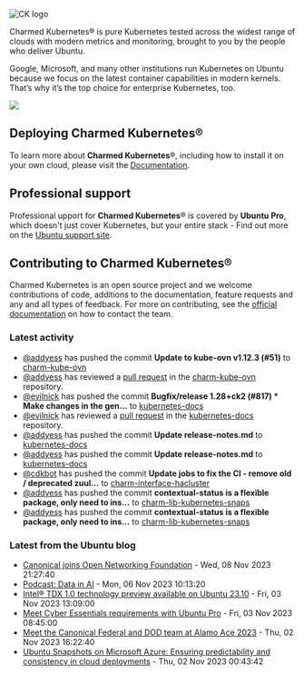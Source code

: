 ![CK logo](https://assets.ubuntu.com/v1/451d4cf4-Charmed+Kubernetes_RGB_onWhite_2022.svg)

Charmed Kubernetes® is pure Kubernetes tested across the widest range of clouds with modern metrics and monitoring, brought to you by the people who deliver Ubuntu.

Google, Microsoft, and many other institutions run Kubernetes on Ubuntu because we focus on the latest container capabilities in modern kernels. That’s why it’s the top choice for enterprise Kubernetes, too.

![](https://assets.ubuntu.com/v1/843c77b6-juju-at-a-glace.svg)

## Deploying Charmed Kubernetes®

To learn more about **Charmed Kubernetes**®, including how to install it on your own cloud, please visit the [Documentation][docs].

## Professional support

Professional upport for **Charmed Kubernetes**® is covered by **Ubuntu Pro**, which doesn't just cover Kubernetes, but your entire stack - Find out more on the [Ubuntu support site](https://ubuntu.com/support).

## Contributing to Charmed Kubernetes®

Charmed Kubernetes is an open source project and we welcome contributions of code, additions to the documentation, feature requests and any and all types of feedback. For more on contributing, see the [official documentation][get-in-touch] on how to contact the team.

<!-- LINKS -->
[docs]: https://ubuntu.com/kubernetes/docs
[get-in-touch]: https://ubuntu.com/kubernetes/docs/get-in-touch

### Latest activity

<!-- activity starts -->
 - [@addyess](https://github.com/addyess) has pushed the commit **Update to kube-ovn v1.12.3 (#51)** to [charm-kube-ovn](https://github.com/charmed-kubernetes/charm-kube-ovn)
 - [@addyess](https://github.com/addyess) has reviewed a [pull request](https://github.com/charmed-kubernetes/charm-kube-ovn/pull/51) in the [charm-kube-ovn](https://github.com/charmed-kubernetes/charm-kube-ovn) repository.
 - [@evilnick](https://github.com/evilnick) has pushed the commit **Bugfix/release 1.28+ck2 (#817)  * Make changes in the gen...** to [kubernetes-docs](https://github.com/charmed-kubernetes/kubernetes-docs)
 - [@evilnick](https://github.com/evilnick) has reviewed a [pull request](https://github.com/charmed-kubernetes/kubernetes-docs/pull/817) in the [kubernetes-docs](https://github.com/charmed-kubernetes/kubernetes-docs) repository.
 - [@addyess](https://github.com/addyess) has pushed the commit **Update release-notes.md** to [kubernetes-docs](https://github.com/charmed-kubernetes/kubernetes-docs)
 - [@addyess](https://github.com/addyess) has pushed the commit **Update release-notes.md** to [kubernetes-docs](https://github.com/charmed-kubernetes/kubernetes-docs)
 - [@cdkbot](https://github.com/cdkbot) has pushed the commit **Update jobs to fix the CI  - remove old / deprecated zuul...** to [charm-interface-hacluster](https://github.com/charmed-kubernetes/charm-interface-hacluster)
 - [@addyess](https://github.com/addyess) has pushed the commit **contextual-status is a flexible package, only need to ins...** to [charm-lib-kubernetes-snaps](https://github.com/charmed-kubernetes/charm-lib-kubernetes-snaps)
 - [@addyess](https://github.com/addyess) has pushed the commit **contextual-status is a flexible package, only need to ins...** to [charm-lib-kubernetes-snaps](https://github.com/charmed-kubernetes/charm-lib-kubernetes-snaps)
<!-- activity ends -->

<!-- roadmap starts -->

<!-- roadmap ends -->

### Latest from the Ubuntu blog

<!-- blog starts -->
* [Canonical joins Open Networking Foundation](https://ubuntu.com//blog/canonical-joins-open-networking-foundation) - Wed, 08 Nov 2023 21:27:40 
* [Podcast: Data in AI](https://ubuntu.com//blog/podcast-data-in-ai) - Mon, 06 Nov 2023 10:13:20 
* [Intel® TDX 1.0 technology preview available on Ubuntu 23.10](https://ubuntu.com//blog/intel-tdx-1-0-preview-on-ubuntu-23-10) - Fri, 03 Nov 2023 13:09:00 
* [Meet Cyber Essentials requirements with Ubuntu Pro](https://ubuntu.com//blog/meet-cyber-essentials-requirements-with-ubuntu-pro) - Fri, 03 Nov 2023 08:45:00 
* [Meet the Canonical Federal and DOD team at Alamo Ace 2023](https://ubuntu.com//blog/meet-the-canonical-federal-and-dod-team-at-alamo-ace-2023) - Thu, 02 Nov 2023 16:22:40 
* [Ubuntu Snapshots on Microsoft Azure: Ensuring predictability and consistency in cloud deployments](https://ubuntu.com//blog/ubuntu-snapshots-on-azure-ensuring-predictability-and-consistency-in-cloud-deployments) - Thu, 02 Nov 2023 00:43:42 
<!-- blog ends -->
